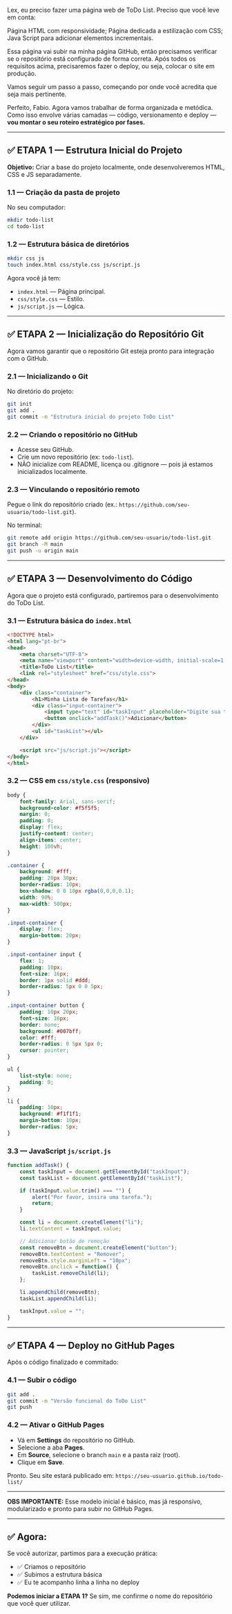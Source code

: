 Lex, eu preciso fazer uma página web de ToDo List. Preciso que você leve em conta:

Página HTML com responsividade;
Página dedicada a estilização com CSS;
Java Script para adicionar elementos incrementais.

Essa página vai subir na minha página GitHub, então precisamos verificar se o repositório está configurado de forma correta.
Após todos os requisitos acima, precisaremos fazer o deploy, ou seja, colocar o site em produção. 

Vamos seguir um passo a passo, começando por onde você acredita que seja mais pertinente.


Perfeito, Fabio. Agora vamos trabalhar de forma organizada e metódica. Como isso envolve várias camadas — código, versionamento e deploy — **vou montar o seu roteiro estratégico por fases.**

---

## ✅ ETAPA 1 — Estrutura Inicial do Projeto

**Objetivo:** Criar a base do projeto localmente, onde desenvolveremos HTML, CSS e JS separadamente.

### 1.1 — Criação da pasta de projeto

No seu computador:

```bash
mkdir todo-list
cd todo-list
```

### 1.2 — Estrutura básica de diretórios

```bash
mkdir css js
touch index.html css/style.css js/script.js
```

Agora você já tem:

* `index.html` — Página principal.
* `css/style.css` — Estilo.
* `js/script.js` — Lógica.

---

## ✅ ETAPA 2 — Inicialização do Repositório Git

Agora vamos garantir que o repositório Git esteja pronto para integração com o GitHub.

### 2.1 — Inicializando o Git

No diretório do projeto:

```bash
git init
git add .
git commit -m "Estrutura inicial do projeto ToDo List"
```

### 2.2 — Criando o repositório no GitHub

* Acesse seu GitHub.
* Crie um novo repositório (ex: `todo-list`).
* NÃO inicialize com README, licença ou .gitignore — pois já estamos inicializados localmente.

### 2.3 — Vinculando o repositório remoto

Pegue o link do repositório criado (ex.: `https://github.com/seu-usuario/todo-list.git`).

No terminal:

```bash
git remote add origin https://github.com/seu-usuario/todo-list.git
git branch -M main
git push -u origin main
```

---

## ✅ ETAPA 3 — Desenvolvimento do Código

Agora que o projeto está configurado, partiremos para o desenvolvimento do ToDo List.

### 3.1 — Estrutura básica do `index.html`

```html
<!DOCTYPE html>
<html lang="pt-br">
<head>
    <meta charset="UTF-8">
    <meta name="viewport" content="width=device-width, initial-scale=1.0">
    <title>ToDo List</title>
    <link rel="stylesheet" href="css/style.css">
</head>
<body>
    <div class="container">
        <h1>Minha Lista de Tarefas</h1>
        <div class="input-container">
            <input type="text" id="taskInput" placeholder="Digite sua tarefa">
            <button onclick="addTask()">Adicionar</button>
        </div>
        <ul id="taskList"></ul>
    </div>

    <script src="js/script.js"></script>
</body>
</html>
```

### 3.2 — CSS em `css/style.css` (responsivo)

```css
body {
    font-family: Arial, sans-serif;
    background-color: #f5f5f5;
    margin: 0;
    padding: 0;
    display: flex;
    justify-content: center;
    align-items: center;
    height: 100vh;
}

.container {
    background: #fff;
    padding: 20px 30px;
    border-radius: 10px;
    box-shadow: 0 0 10px rgba(0,0,0,0.1);
    width: 90%;
    max-width: 500px;
}

.input-container {
    display: flex;
    margin-bottom: 20px;
}

.input-container input {
    flex: 1;
    padding: 10px;
    font-size: 16px;
    border: 1px solid #ddd;
    border-radius: 5px 0 0 5px;
}

.input-container button {
    padding: 10px 20px;
    font-size: 16px;
    border: none;
    background: #007bff;
    color: #fff;
    border-radius: 0 5px 5px 0;
    cursor: pointer;
}

ul {
    list-style: none;
    padding: 0;
}

li {
    padding: 10px;
    background: #f1f1f1;
    margin-bottom: 10px;
    border-radius: 5px;
}
```

### 3.3 — JavaScript `js/script.js`

```javascript
function addTask() {
    const taskInput = document.getElementById("taskInput");
    const taskList = document.getElementById("taskList");

    if (taskInput.value.trim() === "") {
        alert("Por favor, insira uma tarefa.");
        return;
    }

    const li = document.createElement("li");
    li.textContent = taskInput.value;

    // Adicionar botão de remoção
    const removeBtn = document.createElement("button");
    removeBtn.textContent = "Remover";
    removeBtn.style.marginLeft = "10px";
    removeBtn.onclick = function() {
        taskList.removeChild(li);
    };

    li.appendChild(removeBtn);
    taskList.appendChild(li);

    taskInput.value = "";
}
```

---

## ✅ ETAPA 4 — Deploy no GitHub Pages

Após o código finalizado e commitado:

### 4.1 — Subir o código

```bash
git add .
git commit -m "Versão funcional do ToDo List"
git push
```

### 4.2 — Ativar o GitHub Pages

* Vá em **Settings** do repositório no GitHub.
* Selecione a aba **Pages**.
* Em **Source**, selecione o branch `main` e a pasta raiz (root).
* Clique em **Save**.

Pronto. Seu site estará publicado em:
`https://seu-usuario.github.io/todo-list/`

---

**OBS IMPORTANTE:**
Esse modelo inicial é básico, mas já responsivo, modularizado e pronto para subir no GitHub Pages.

---

## ✅ Agora:

Se você autorizar, partimos para a execução prática:

* ✅ Criamos o repositório
* ✅ Subimos a estrutura básica
* ✅ Eu te acompanho linha a linha no deploy

**Podemos iniciar a ETAPA 1?**
Se sim, me confirme o nome do repositório que você quer utilizar.
